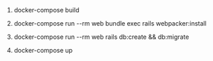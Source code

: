 1. docker-compose build

2. docker-compose run --rm web bundle exec rails webpacker:install

3. docker-compose run --rm web rails db:create && db:migrate

3. docker-compose up
